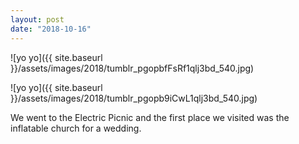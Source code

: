 ```yaml
---
layout: post
date: "2018-10-16"
---
```


![yo yo]({{ site.baseurl }}/assets/images/2018/tumblr_pgopbfFsRf1qlj3bd_540.jpg)

![yo yo]({{ site.baseurl }}/assets/images/2018/tumblr_pgopb9iCwL1qlj3bd_540.jpg)

We went to the Electric Picnic and the first place we visited was the inflatable church for a wedding.
